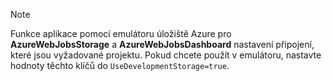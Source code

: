>[!Note]
> Funkce aplikace pomocí emulátoru úložiště Azure pro **AzureWebJobsStorage** a **AzureWebJobsDashboard** nastavení připojení, které jsou vyžadované projektu. Pokud chcete použít v emulátoru, nastavte hodnoty těchto klíčů do `UseDevelopmentStorage=true`. 
